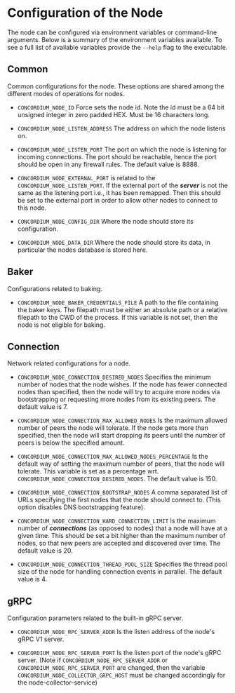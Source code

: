 # Configuration of the Node

The node can be configured via environment variables or command-line arguments. 
Below is a summary of the environment variables available. To see a full list of available variables provide the
`--help` flag to the executable. 

## Common
Common configurations for the node. These options are shared among the different modes of operations for nodes. 

- `CONCORDIUM_NODE_ID` Force sets the node id. 
Note the id must be a 64 bit unsigned integer in zero padded HEX. Must be 16 characters long.

- `CONCORDIUM_NODE_LISTEN_ADDRESS` The address on which the node listens on. 

- `CONCORDIUM_NODE_LISTEN_PORT` The port on which the node is listening for incoming connections. 
The port should be reachable, hence the port should be open in any firewall rules. The default value is 8888.

- `CONCORDIUM_NODE_EXTERNAL_PORT` is related to the `CONCORDIUM_NODE_LISTEN_PORT`. If the external port of the ***server*** is not the same as the listening port i.e., it has been remapped. 
Then this should be set to the external port in order to allow other nodes to connect to this node.

- `CONCORDIUM_NODE_CONFIG_DIR` Where the node should store its configuration.

- `CONCORDIUM_NODE_DATA_DIR` Where the node should store its data, in particular the nodes database is stored here.

## Baker
Configurations related to baking.

- `CONCORDIUM_NODE_BAKER_CREDENTIALS_FILE` A path to the file containing the baker keys. The filepath must be either an absolute path or a relative filepath to the CWD of the process. If this variable is not set, then the node is not eligible for baking. 

## Connection
Network related configurations for a node.

- `CONCORDIUM_NODE_CONNECTION_DESIRED_NODES` Specifies the minimum number of nodes that the node wishes. 
If the node has fewer connected nodes than specified, then the node will try to acquire more nodes via bootstrapping or requesting more nodes from its existing peers. The default value is 7.

- `CONCORDIUM_NODE_CONNECTION_MAX_ALLOWED_NODES` Is the maximum allowed number of peers the node will tolerate. 
If the node gets more than specified, then the node will start dropping its peers until the number of peers is below the specified amount.

- `CONCORDIUM_NODE_CONNECTION_MAX_ALLOWED_NODES_PERCENTAGE` Is the default way of setting the maximum number of peers, that the node will tolerate. 
This variable is set as a percentage wrt. `CONCORDIUM_NODE_CONNECTION_DESIRED_NODES`. The default value is 150.

- `CONCORDIUM_NODE_CONNECTION_BOOTSTRAP_NODES` A comma separated list of URLs specifying the first nodes that the node should connect to. (This option disables DNS bootstrapping feature).

- `CONCORDIUM_NODE_CONNECTION_HARD_CONNECTION_LIMIT` Is the maximum number of ***connections*** (as opposed to nodes) that a node will have at a given time. 
This should be set a bit higher than the maximum number of nodes, so that new peers are accepted and discovered over time. The default value is 20. 

- `CONCORDIUM_NODE_CONNECTION_THREAD_POOL_SIZE` Specifies the thread pool size of the node for handling connection events in parallel. The default value is 4. 

## gRPC
Configuration parameters related to the built-in gRPC server.

- `CONCORDIUM_NODE_RPC_SERVER_ADDR` Is the listen address of the node's gRPC V1 server.

- `CONCORDIUM_NODE_RPC_SERVER_PORT` Is the listen port of the node's gRPC server.
(Note if `CONCORDIUM_NODE_RPC_SERVER_ADDR` or `CONCORDIUM_NODE_RPC_SERVER_PORT` are changed, then the variable `CONCORDIUM_NODE_COLLECTOR_GRPC_HOST` must be changed accordingly for the node-collector-service)
